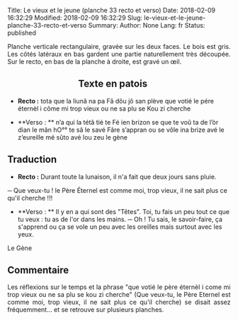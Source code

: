 Title: Le vieux et le jeune (planche 33 recto et verso)
Date: 2018-02-09 16:32:29
Modified: 2018-02-09 16:32:29
Slug: le-vieux-et-le-jeune-planche-33-recto-et-verso
Summary: 
Author: None
Lang: fr
Status: published

<p style="text-align:justify;">Planche verticale rectangulaire, gravée sur les deux faces. Le bois est gris. Les côtés latéraux en bas gardent une partie naturellement très découpée. Sur le recto, en bas de la planche à droite, est gravé un œil.</p>

<figure class="image-block" style="float: left;">
  <img alt="" src="{static}/images/planche_33_recto.png">
  <figcaption style="max-width: 203px"></figcaption>
</figure>

<figure class="image-block" style="float: left;">
  <img alt="" src="{static}/images/planche_33_verso2.png">
  <figcaption style="max-width: 178px"></figcaption>
</figure>


## Texte en patois
- **Recto :** tota que la liunâ na pa Fâ dôu jô san plève que votié le pére éternèl i côme mi trop vieux ou ne sa plu se Kou zi cherche

- **Verso : ** n’a qui la tétâ tié te Fé ien brizon se que te voû ta de  l’òr dian le mân   hO°° te sâ le savé Fâre s’appran ou se vôle ina brize avé le z’eureille mé sûto avé lou zeu  		  le gène

## Traduction
- **Recto :** Durant toute la lunaison, il n'a fait que deux jours sans pluie.

─  Que veux-tu ! le Père Éternel est comme moi, trop vieux, il ne sait plus ce qu'il cherche !!!

- **Verso : ** Il y en a qui sont des "Têtes". Toi, tu fais un peu tout ce que tu veux : tu as de l'or dans les mains.
─  Oh ! Tu sais, le savoir-faire, ça s'apprend ou ça se vole un peu avec les oreilles mais surtout avec les yeux.

Le Gène

## Commentaire
<p style="text-align:justify;">Les réflexions sur le temps et la phrase "que votié le père éternèl i come mi trop vieux ou ne sa plu se kou zi cherche"  (Que veux-tu, le Père Eternel est comme moi, trop vieux, il ne sait plus ce qu'il cherche) se disait assez fréquemment... et se retrouve sur plusieurs planches.</p>






